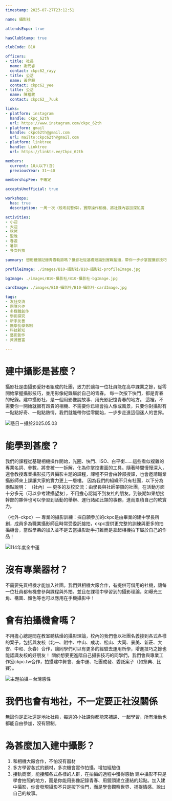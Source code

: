 ```yaml
---
timestamp: 2025-07-27T23:12:51

name: 攝影社

attendsExpo: true

hasClubStamp: true

clubCode: B10

officers:
- title: 社長
  name: 謝元睿
  contact: ckpc62_rayy
- title: 公活
  name: 黃亮毅
  contact: ckpc62_yee
- title: 公活
  name: 陳楷葳
  contact: ckpc62__7uuk

links:
- platform: instagram
  handle: ckpc_62th
  url: https://www.instagram.com/ckpc_62th
- platform: gmail
  handle: ckpc62th@gmail.com
  url: mailto:ckpc62th@gmail.com
- platform: linktree
  handle: Linktree
  url: https://linktr.ee/Ckpc_62th

members:
  current: 10人以下(含)
  previousYear: 31～40

membershipFee: 不確定

acceptsUnofficial: true

workshops:
  has: true
  description: 一周一次（段考前暫停），實際操作相機、將社課內容加深加廣

activities:
- 小迎
- 大迎
- 秋烤
- 聖晚
- 春遊
- 暑訓
- 多次外拍

summary: 想用鏡頭記錄青春軌跡嗎？攝影社從基礎理論到實戰拍攝，帶你一步步掌握攝影技巧。我們提供器材借用，沒有相機也沒關係。無論是正社還是地社，都歡迎加入！

profileImage: ./images/B10-攝影社/B10-攝影社-profileImage.jpg

bgImage: ./images/B10-攝影社/B10-攝影社-bgImage.jpg

cardImage: ./images/B10-攝影社/B10-攝影社-cardImage.jpg

tags:
- 友社交流
- 團隊合作
- 多媒體創作
- 學術探究
- 新手友善
- 無學長學弟制
- 科技新知
- 藝術創作
- 資源豐富

---
```


# 建中攝影是甚麼？
攝影社是由攝影愛好者組成的社團，致力於讓每一位社員能在高中課業之餘，從零開始掌握攝影技巧，並用影像紀錄屬於自己的青春。
每一次按下快門，都是青春的紀錄。建中攝影社，是一個用影像說故事、用光影記憶青春的地方。
這裡，不需要你一開始就擁有昂貴的相機、不需要你已經會拍人像或風景，只要你對攝影有一點點好奇、一點點熱情，我們就能帶你從零開始，一步步走進這個迷人的世界。

![懸日－攝於2025.05.03](./images/B10-攝影社/B10-攝影社-content-2.jpg)

# 能學到甚麼？
我們的課程從基礎相機操作開始，光圈、快門、ISO、白平衡……這些看似複雜的專業名詞、參數，將會被一一拆解，化為你掌控畫面的工具。隨著時間慢慢深入，還會教授專業攝影技巧與攝影主題的課程，課程不只會由幹部授課，也會邀請職業攝影師來上課讓大家的實力更上一層樓。
因為我們的組織不只有社團，以下分為兩點說明：
（社內）— 更多的友校交流：由學長與社師帶領的社團，在活動方面十分多元（可以參考建攝望友），不用擔心認識不到友社的朋友。到後期如果想接幹部的夥伴也可以學習到活動的舉辦、運行諸如此類的事務，進而累積自己的軟實力。
  
（社外-ckpc）— 專業的攝影訓練：採自願參加的ckpc是由畢業的建中學長所創，成員多為職業攝影師且時常受委託接拍，ckpc提供更完整的訓練與更多的拍攝機會，當然學弟的加入並不是去當攝影助手打雜而是拿起相機拍下屬於自己的作品！

![114年度全中運](./images/B10-攝影社/B10-攝影社-content-0.jpg)

# 沒有專業器材？
不需要先買相機才能加入社團。我們與相機大廠合作，有提供可借用的社機，讓每一位社員都有機會參與課程與外拍。並且在課程中學習到的攝影理論，如曝光三角、構圖、顏色等也可以應用在手機攝影中！

# 會有拍攝機會嗎？
不用擔心總是悶在教室聽枯燥的攝影理論，校內的我們會以社團名義接到各式各樣的案子，包括與友校（北一、附中、中山、成功、松山、大同、景美、新莊、大安、中和、永春）合作，讓同學們可以有更多的經驗去運用所學，增進技巧之餘也能認識友校的好朋友！
關於想要更進階自己攝影技巧的同學們，我們會與專業工作室ckpc.tw合作，拍攝建中舞會、全中運、社團成發、委託案子（如祭典、比賽）。

![主題拍攝－台灣感性](./images/B10-攝影社/B10-攝影社-content-1.jpg)

# 我們也會有地社，不一定要正社沒關係
無論你是正社還是地社社員，每週的小社課你都能來補課、一起學習，所有活動也都能自由參加，沒有限制。

# 為甚麼加入建中攝影？
1. 和相機大廠合作，不怕沒有器材
2. 多方學習各式的題材，多次機會實作拍攝，增加經驗值
3. 接軌商案，能接觸各式各樣的人群，在拍攝的過程中獲得感動
建中攝影不只是學會拍照的地方，而是你能用影像記錄青春、用鏡頭建立連結的起點。加入建中攝影，你會發現攝影不只是按下快門，而是學會觀察世界、捕捉情感、說出自己的故事。
